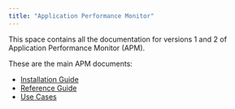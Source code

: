 ```yaml
---
title: "Application Performance Monitor"
---
```


This space contains all the documentation for versions 1 and 2 of Application Performance Monitor (APM).

These are the main APM documents:

* [Installation Guide](installation-guide)
* [Reference Guide](reference-guide)
* [Use Cases](use-cases)
